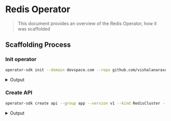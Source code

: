 # Redis Operator
> This document provides an overview of the Redis Operator, how it was scaffolded

## Scaffolding Process

### Init operator

```bash
operator-sdk init --domain devspace.com --repo github.com/vishalanarase/redis-operator
```

<details>
<summary>Output</summary>
```bash
INFO[0000] Writing kustomize manifests for you to edit...
INFO[0000] Writing scaffold for you to edit...
INFO[0000] Get controller runtime:
$ go get sigs.k8s.io/controller-runtime@v0.19.0
INFO[0008] Update dependencies:
$ go mod tidy
go: downloading google.golang.org/genproto v0.0.0-20230822172742-b8732ec3820d
Next: define a resource with:
$ operator-sdk create api
```
</details>

### Create API

```bash
operator-sdk create api --group app --version v1 --kind RedisCluster --resource --controller
```

<details>
<summary>Output</summary>
```bash

```
</details>